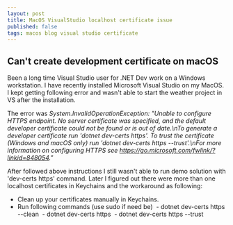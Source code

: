 ```yaml
---
layout: post
title: MacOS VisualStudio localhost certificate issue 
published: false
tags: macos blog visual studio certificate
---
```


## Can't create development certificate on macOS
Been a long time Visual Studio user for .NET Dev work on a Windows workstation. I have recently installed Microsoft Visual Studio on my MacOS. 
I kept getting following error and wasn't able to start the weather project in VS after the installation.

The error was 
_System.InvalidOperationException: "Unable to configure HTTPS endpoint. No server certificate was specified, and the default developer certificate could not be found or is out of date.\nTo generate a developer certificate run 'dotnet dev-certs https'. To trust the certificate (Windows and macOS only) run 'dotnet dev-certs https --trust'.\nFor more information on configuring HTTPS see https://go.microsoft.com/fwlink/?linkid=848054."_

After followed above instructions I still wasn't able to run demo solution with 'dev-certs https' command.
Later I figured out there were more than one localhost certificates in Keychains and the workaround as following:

* Clean up your certificates manually in Keychains.
* Run following commands (use sudo if need be)
 - dotnet dev-certs https --clean
 - dotnet dev-certs https
 - dotnet dev-certs https --trust
